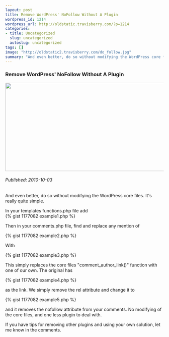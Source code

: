 ```yaml
--- 
layout: post
title: Remove WordPress' NoFollow Without A Plugin
wordpress_id: 1214
wordpress_url: http://oldstatic.travisberry.com/?p=1214
categories: 
- title: Uncategorized
  slug: uncategorized
  autoslug: uncategorized
tags: []
image: "http://oldstatic2.travisberry.com/do_follow.jpg"
summary: "And even better, do so without modifying the WordPress core files. It’s really quite simple."
---
```

<article class="post clearfix">
  <h3>Remove WordPress' NoFollow Without A Plugin</h3>
  <a href="http://www.siliakatung.com/exhibition.htm" class="postImageLink"><img src="http://oldstatic2.travisberry.com/do_follow.jpg" alt="" class="thumbnail alignleft" width=640 height=280 /></a>
  <h6>Published: 2010-10-03</h6>

And even better, do so without modifying the WordPress core files. It's really quite simple.
<div class="clearfix"></div>
In your templates functions.php file add 

<div class="gistFallback">
{% gist 1177082 example1.php %}
</div>

Then in your comments.php file, find and replace any mention of

<div class="gistFallback">
{% gist 1177082 example2.php %}
</div>

With

<div class="gistFallback">
{% gist 1177082 example3.php %}
</div>

This simply replaces the core files "comment_author_link()" function with one of our own. The original has

<div class="gistFallback">
{% gist 1177082 example4.php %}
</div>

as the link. We simply remove the rel attribute and change it to

<div class="gistFallback">
{% gist 1177082 example5.php %}
</div>

and it removes the nofollow attribute from your comments. No modifying of the core files, and one less plugin to deal with.

If you have tips for removing other plugins and using your own solution, let me know in the comments.

</article>